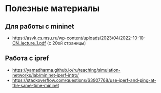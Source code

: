 # Полезные материалы

## Для работы с mininet

- <https://asvk.cs.msu.ru/wp-content/uploads/2023/04/2022-10-10-CN_lecture_1.pdf> (с 20ой страницы)

## Работа с ipref

- <https://yamadharma.github.io/ru/teaching/simulation-networks/lab/mininet-iperf-intro/>
- <https://stackoverflow.com/questions/63907768/use-iperf-and-ping-at-the-same-time-mininet>
